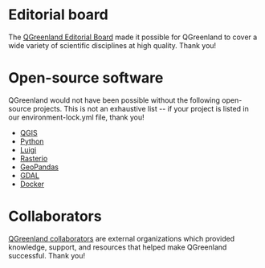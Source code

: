 # Editorial board

The [QGreenland Editorial Board](https://qgreenland.org/our-team) made it
possible for QGreenland to cover a wide variety of scientific disciplines at
high quality. Thank you!


# Open-source software

QGreenland would not have been possible without the following open-source
projects. This is not an exhaustive list -- if your project is listed in our
environment-lock.yml file, thank you!

* [QGIS](https://www.qgis.org/)
* [Python](https://www.python.org)
* [Luigi](https://github.com/spotify/luigi)
* [Rasterio](https://github.com/mapbox/rasterio)
* [GeoPandas](https://geopandas.org/)
* [GDAL](https://gdal.org)
* [Docker](https://www.docker.com/)

# Collaborators

[QGreenland collaborators](https://qgreenland.org/our-team) are external
organizations which provided knowledge, support, and resources that helped make
QGreenland successful. Thank you!
